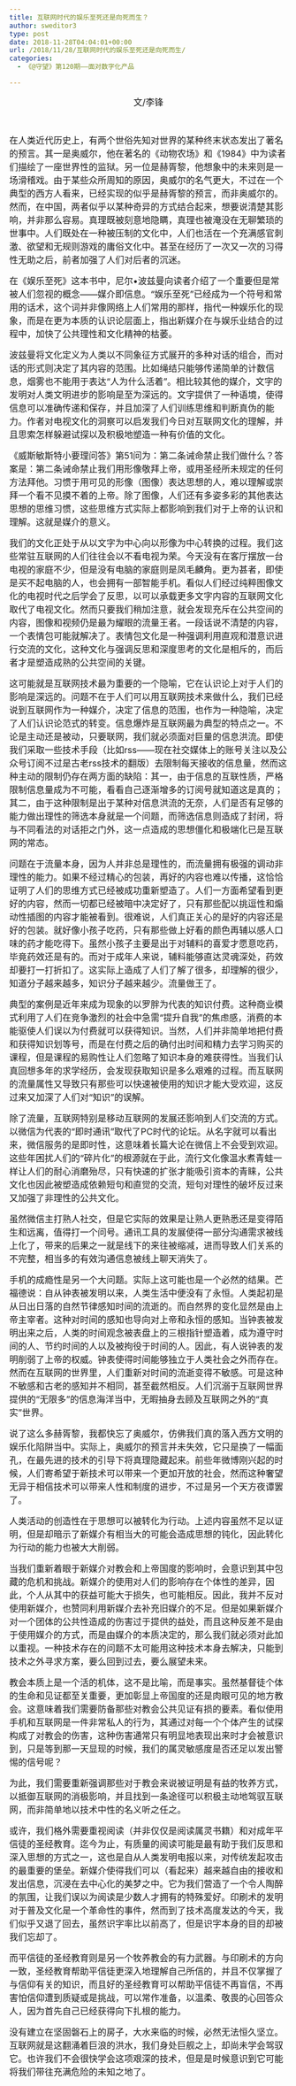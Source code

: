```yaml
---
title: 互联网时代的娱乐至死还是向死而生？
author: sweditor3
type: post
date: 2018-11-28T04:04:01+00:00
url: /2018/11/28/互联网时代的娱乐至死还是向死而生/
categories:
  - 《@守望》第120期——面对数字化产品

---
```

<p style="text-align: center;">
  <span style="font-size: 12pt;">文/李锋</span>
</p>

&nbsp;

<span style="font-size: 12pt;">在人类近代历史上，有两个世俗先知对世界的某种终末状态发出了著名的预言。其一是奥威尔，他在著名的《动物农场》和《1984》中为读者们描绘了一座世界性的监狱。另一位是赫胥黎，他想象中的未来则是一场滑稽戏。由于某些众所周知的原因，奥威尔的名气更大，不过在一个典型的西方人看来，已经实现的似乎是赫胥黎的预言，而非奥威尔的。然而，在中国，两者似乎以某种奇异的方式结合起来，想要说清楚其影响，并非那么容易。真理既被刻意地隐瞒，真理也被淹没在无聊繁琐的世事中。人们既处在一种被压制的文化中，人们也活在一个充满感官刺激、欲望和无规则游戏的庸俗文化中。甚至在经历了一次又一次的习得性无助之后，前者加强了人们对后者的沉迷。</span>

<span style="font-size: 12pt;">在《娱乐至死》这本书中，尼尔•波兹曼向读者介绍了一个重要但是常被人们忽视的概念——媒介即信息。“娱乐至死”已经成为一个符号和常用的话术，这个词并非像网络上人们常用的那样，指代一种娱乐化的现象，而是在更为本质的认识论层面上，指出新媒介在与娱乐业结合的过程中，加快了公共理性和文化精神的枯萎。</span>

<span style="font-size: 12pt;">波兹曼将文化定义为人类以不同象征方式展开的多种对话的组合，而对话的形式则决定了其内容的范围。比如绳结只能够传递简单的计数信息，烟雾也不能用于表达“人为什么活着”。相比较其他的媒介，文字的发明对人类文明进步的影响是至为深远的。文字提供了一种语境，使得信息可以准确传递和保存，并且加深了人们训练思维和判断真伪的能力。作者对电视文化的洞察可以启发我们今日对互联网文化的理解，并且思索怎样躲避试探以及积极地塑造一种有价值的文化。</span>

<span style="font-size: 12pt;">《威斯敏斯特小要理问答》第51问为：第二条诫命禁止我们做什么？答案是：第二条诫命禁止我们用形像敬拜上帝，或用圣经所未规定的任何方法拜他。习惯于用可见的形像（图像）表达思想的人，难以理解或崇拜一个看不见摸不着的上帝。除了图像，人们还有多姿多彩的其他表达思想的思维习惯，这些思维方式实际上都影响到我们对于上帝的认识和理解。这就是媒介的意义。</span>

<span style="font-size: 12pt;">我们的文化正处于从以文字为中心向以形像为中心转换的过程。我们这些常驻互联网的人们往往会以不看电视为荣。今天没有在客厅摆放一台电视的家庭不少，但是没有电脑的家庭则是凤毛麟角。更为甚者，即使是买不起电脑的人，也会拥有一部智能手机。看似人们经过纯粹图像文化的电视时代之后学会了反思，以可以承载更多文字内容的互联网文化取代了电视文化。然而只要我们稍加注意，就会发现充斥在公共空间的内容，图像和视频仍是最为耀眼的流量王者。一段话说不清楚的内容，一个表情包可能就解决了。表情包文化是一种强调利用直观和潜意识进行交流的文化，这种文化与强调反思和深度思考的文化是相斥的，而后者才是塑造成熟的公共空间的关键。</span>

<span style="font-size: 12pt;">这可能就是互联网技术最为重要的一个隐喻，它在认识论上对于人们的影响是深远的。问题不在于人们可以用互联网技术来做什么，我们已经说到互联网作为一种媒介，决定了信息的范围，也作为一种隐喻，决定了人们认识论范式的转变。信息爆炸是互联网最为典型的特点之一。不论是主动还是被动，只要联网，我们就必须面对巨量的信息洪流。即使我们采取一些技术手段（比如rss——现在社交媒体上的账号关注以及公众号订阅不过是古老rss技术的翻版）去限制每天接收的信息量，然而这种主动的限制仍存在两方面的缺陷：其一，由于信息的互联性质，严格限制信息量成为不可能，看看自己逐渐增多的订阅号就知道这是真的；其二，由于这种限制是出于某种对信息洪流的无奈，人们是否有足够的能力做出理性的筛选本身就是一个问题，而筛选信息则造成了封闭，将与不同看法的对话拒之门外，这一点造成的思想僵化和极端化已是互联网的常态。</span>

<span style="font-size: 12pt;">问题在于流量本身，因为人并非总是理性的，而流量拥有极强的调动非理性的能力。如果不经过精心的包装，再好的内容也难以传播，这恰恰证明了人们的思维方式已经被成功重新塑造了。人们一方面希望看到更好的内容，然而一切都已经被暗中决定好了，只有那些配以挑逗性和煽动性插图的内容才能被看到。很难说，人们真正关心的是好的内容还是好的包装。就好像小孩子吃药，只有那些做上好看的颜色再辅以感人口味的药才能吃得下。虽然小孩子主要是出于对辅料的喜爱才愿意吃药，毕竟药效还是有的。而对于成年人来说，辅料能够直达灵魂深处，药效却要打一打折扣了。这实际上造成了人们了解了很多，却理解的很少，知道分子越来越多，知识分子越来越少。流量做王了。</span>

<span style="font-size: 12pt;">典型的案例是近年来成为现象的以罗胖为代表的知识付费。这种商业模式利用了人们在竞争激烈的社会中急需“提升自我”的焦虑感，消费的本能驱使人们误以为付费就可以获得知识。当然，人们并非简单地把付费和获得知识划等号，而是在付费之后的确付出时间和精力去学习购买的课程，但是课程的易购性让人们忽略了知识本身的难获得性。当我们认真回想多年的求学经历，会发现获取知识是多么艰难的过程。而互联网的流量属性又导致只有那些可以快速被使用的知识才能大受欢迎，这反过来又加深了人们对“知识”的误解。</span>

<span style="font-size: 12pt;">除了流量，互联网特别是移动互联网的发展还影响到人们交流的方式。以微信为代表的“即时通讯”取代了PC时代的论坛。从名字就可以看出来，微信服务的是即时性，这意味着长篇大论在微信上不会受到欢迎。这些年困扰人们的“碎片化”的根源就在于此，流行文化像温水煮青蛙一样让人们的耐心消磨殆尽，只有快速的扩张才能吸引资本的青睐，公共文化也因此被塑造成依赖短句和直觉的交流，短句对理性的破坏反过来又加强了非理性的公共文化。</span>

<span style="font-size: 12pt;">虽然微信主打熟人社交，但是它实际的效果是让熟人更熟悉还是变得陌生和远离，值得打一个问号。通讯工具的发展使得一部分沟通需求被线上化了，带来的后果之一就是线下的来往被缩减，进而导致人们关系的不完整，相当多的有效沟通信息被线上聊天消失了。</span>

<span style="font-size: 12pt;">手机的成瘾性是另一个大问题。实际上这可能也是一个必然的结果。芒福德说：自从钟表被发明以来，人类生活中便没有了永恒。人类起初是从日出日落的自然节律感知时间的流逝的。而自然界的变化显然是由上帝主宰者。这种对时间的感知也导向对上帝和永恒的感知。当钟表被发明出来之后，人类的时间观念被表盘上的三根指针塑造着，成为遵守时间的人、节约时间的人以及被拘役于时间的人。因此，有人说钟表的发明削弱了上帝的权威。钟表使得时间能够独立于人类社会之外而存在。然而在互联网的世界里，人们重新对时间的流逝变得不敏感。可是这种不敏感和古老的感知并不相同，甚至截然相反。人们沉溺于互联网世界提供的“无限多”的信息海洋当中，无暇抽身去顾及互联网之外的“真实”世界。</span>

<span style="font-size: 12pt;">说了这么多赫胥黎，我都快忘了奥威尔，仿佛我们真的落入西方文明的娱乐化陷阱当中。实际上，奥威尔的预言并未失效，它只是换了一幅面孔，在最先进的技术的引导下将真理隐藏起来。前些年微博刚兴起的时候，人们寄希望于新技术可以带来一个更加开放的社会，然而这种奢望无异于相信技术可以带来人性和制度的进步，不过是另一个天方夜谭罢了。</span>

<span style="font-size: 12pt;">人类活动的创造性在于思想可以被转化为行动。上述内容虽然不足以证明，但是却暗示了新媒介有相当大的可能会造成思想的钝化，因此转化为行动的能力也被大大削弱。</span>

<span style="font-size: 12pt;">当我们重新着眼于新媒介对教会和上帝国度的影响时，会意识到其中包藏的危机和挑战。新媒介的使用对人们的影响存在个体性的差异，因此，个人从其中的获益可能大于损失，也可能相反。因此，我并不反对使用新媒介，也赞同利用新媒介去补充旧媒介的不足。但是如果新媒介对一个团体的公共性造成的伤害过于提供的益处，而且这种反差不是由于使用媒介的方式，而是由媒介的本质决定的，那么我们就必须对此加以重视。一种技术存在的问题不太可能用这种技术本身去解决，只能到技术之外寻求方案，要么回到过去，要么展望未来。</span>

<span style="font-size: 12pt;">教会本质上是一个活的机体，这不是比喻，而是事实。虽然基督徒个体的生命和见证都至关重要，更加彰显上帝国度的还是肉眼可见的地方教会。这意味着我们需要防备那些对教会公共见证有损的要素。看似使用手机和互联网是一件非常私人的行为，其通过对每一个个体产生的试探构成了对教会的伤害，这种伤害通常只有明显地表现出来时才会被意识到，只是等到那一天显现的时候，我们的属灵敏感度是否还足以发出警惕的信号呢？</span>

<span style="font-size: 12pt;">为此，我们需要重新强调那些对于教会来说被证明是有益的牧养方式，以抵御互联网的消极影响，并且找到一条途径可以积极主动地驾驭互联网，而非简单地以技术中性的名义听之任之。</span>

<span style="font-size: 12pt;">或许，我们格外需要重视阅读（并非仅仅是阅读属灵书籍）和对成年平信徒的圣经教育。迄今为止，有质量的阅读可能是最有助于我们反思和深入思想的方式之一，这也是自从人类发明电报以来，对传统发起攻击的最重要的堡垒。新媒介使得我们可以（看起来）越来越自由的接收和发出信息，沉浸在去中心化的美梦之中。它为我们营造了一个令人陶醉的氛围，让我们误以为阅读是少数人才拥有的特殊爱好。印刷术的发明对于普及文化是一个革命性的事件，然而到了技术高度发达的今天，我们似乎又退了回去，虽然识字率比以前高了，但是识字本身的目的却被我们忘却了。</span>

<span style="font-size: 12pt;">而平信徒的圣经教育则是另一个牧养教会的有力武器。与印刷术的方向一致，圣经教育帮助平信徒更深入地理解自己所信的，并且不仅掌握了与信仰有关的知识，而且好的圣经教育可以帮助平信徒不再盲信，不再害怕信仰遭到质疑或是挑战，可以常作准备，以温柔、敬畏的心回答众人，因为首先自己已经获得向下扎根的能力。</span>

<span style="font-size: 12pt;">没有建立在坚固磐石上的房子，大水来临的时候，必然无法恒久坚立。互联网就是这翻涌着巨浪的洪水，我们身处巨舰之上，却尚未学会驾驭它。也许我们不会很快学会这项艰深的技术，但是是时候意识到它可能将我们带往充满危险的未知之地了。</span>